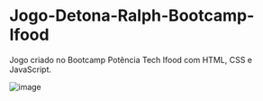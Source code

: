 # Jogo-Detona-Ralph-Bootcamp-Ifood
Jogo criado no Bootcamp Potência Tech Ifood com HTML, CSS e JavaScript.

![image](https://github.com/marianachoratto/Jogo-Detona-Ralph-Bootcamp-Ifood/assets/146736051/5b85a3d5-ac21-4ce9-8ee2-18f1120980e9)

